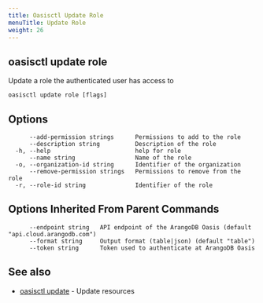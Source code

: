 ```yaml
---
title: Oasisctl Update Role
menuTitle: Update Role
weight: 26
---
```

## oasisctl update role

Update a role the authenticated user has access to

```
oasisctl update role [flags]
```

## Options
```
      --add-permission strings      Permissions to add to the role
      --description string          Description of the role
  -h, --help                        help for role
      --name string                 Name of the role
  -o, --organization-id string      Identifier of the organization
      --remove-permission strings   Permissions to remove from the role
  -r, --role-id string              Identifier of the role
```

## Options Inherited From Parent Commands
```
      --endpoint string   API endpoint of the ArangoDB Oasis (default "api.cloud.arangodb.com")
      --format string     Output format (table|json) (default "table")
      --token string      Token used to authenticate at ArangoDB Oasis
```

## See also
* [oasisctl update](_index.md)	 - Update resources

